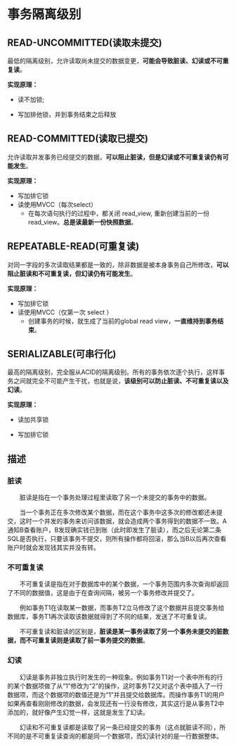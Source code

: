 



# 事务隔离级别



## READ-UNCOMMITTED(读取未提交)

最低的隔离级别，允许读取尚未提交的数据变更，**可能会导致脏读、幻读或不可重复读**。
    
**实现原理：**

- 读不加锁;

- 写加排他锁，并到事务结束之后释放

## READ-COMMITTED(读取已提交)

允许读取并发事务已经提交的数据，**可以阻止脏读，但是幻读或不可重复读仍有可能发生**。

**实现原理：**

- 写加排它锁
- 读使用MVCC（每次select）
    - 在每次语句执行的过程中，都关闭 read_view, 重新创建当前的一份read_view。**总是读最新一份快照数据**。

## REPEATABLE-READ(可重复读)

对同一字段的多次读取结果都是一致的，除非数据是被本身事务自己所修改，**可以阻止脏读和不可重复读，但幻读仍有可能发生**。

**实现原理：**

- 写加排它锁
- 读使用MVCC（仅第一次 select ）
    - 创建事务的时候，就生成了当前的global read view，**一直维持到事务结束**。

## SERIALIZABLE(可串行化)

最高的隔离级别，完全服从ACID的隔离级别。所有的事务依次逐个执行，这样事务之间就完全不可能产生干扰，也就是说，**该级别可以防止脏读、不可重复读以及幻读**。

**实现原理：**

- 读加共享锁

- 写加排它锁



## 描述

### 脏读

　　脏读是指在一个事务处理过程里读取了另一个未提交的事务中的数据。

　　当一个事务正在多次修改某个数据，而在这个事务中这多次的修改都还未提交，这时一个并发的事务来访问该数据，就会造成两个事务得到的数据不一致。A通知B查看账户，B发现确实钱已到账（此时即发生了脏读），而之后无论第二条SQL是否执行，只要该事务不提交，则所有操作都将回滚，那么当B以后再次查看账户时就会发现钱其实并没有转。

### 不可重复读

　　不可重复读是指在对于数据库中的某个数据，一个事务范围内多次查询却返回了不同的数据值，这是由于在查询间隔，被另一个事务修改并提交了。

　　例如事务T1在读取某一数据，而事务T2立马修改了这个数据并且提交事务给数据库，事务T1再次读取该数据就得到了不同的结果，发送了不可重复读。

　　不可重复读和脏读的区别是，**脏读是某一事务读取了另一个事务未提交的脏数据，而不可重复读则是读取了前一事务提交的数据**。



### 幻读

　　幻读是事务非独立执行时发生的一种现象。例如事务T1对一个表中所有的行的某个数据项做了从“1”修改为“2”的操作，这时事务T2又对这个表中插入了一行数据项，而这个数据项的数值还是为“1”并且提交给数据库。而操作事务T1的用户如果再查看刚刚修改的数据，会发现还有一行没有修改，其实这行是从事务T2中添加的，就好像产生幻觉一样，这就是发生了幻读。

　　幻读和不可重复读都是读取了另一条已经提交的事务（这点就脏读不同），所不同的是不可重复读查询的都是同一个数据项，而幻读针对的是一行数据整体。



